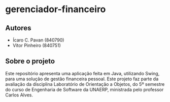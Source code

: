 # gerenciador-financeiro

## Autores
- Ícaro C. Pavan (840790)
- Vítor Pinheiro (840751)

## Sobre o projeto
Este repositório apresenta uma aplicação feita em Java, utilizando Swing, para uma solução de gestão financeira pessoal. Este projeto faz parte da avaliação da disciplina Laboratório de Orientação a Objetos, do 5º semestre do curso de Engenharia de Software da UNAERP, ministrada pelo professor Carlos Alves.
